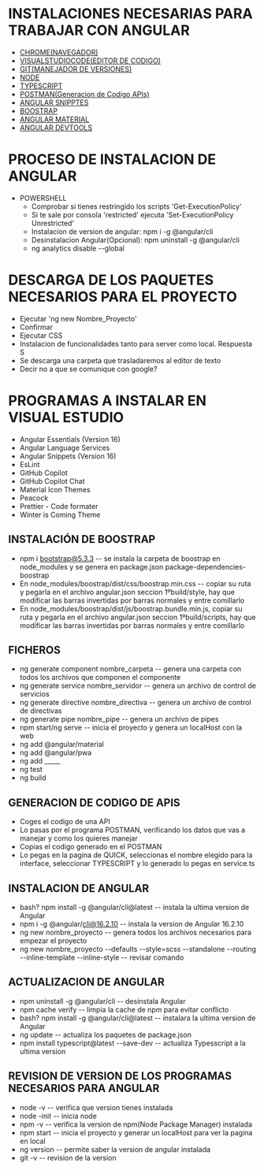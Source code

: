 # INSTALACIONES NECESARIAS PARA TRABAJAR CON ANGULAR
- [CHROME(NAVEGADOR)](https://www.google.com/intl/es_es/chrome/)
- [VISUALSTUDIOCODE(EDITOR DE CODIGO)](https://code.visualstudio.com/download)
- [GIT(MANEJADOR DE VERSIONES)](https://git-scm.com/)
- [NODE](https://nodejs.org/en/)
- [TYPESCRIPT](https://www.typescriptlang.org/download/)
- [POSTMAN(Generacion de Codigo APIs)](https://www.postman.com/downloads/)
- [ANGULAR SNIPPTES](https://marketplace.visualstudio.com/items?itemName=johnpapa.Angular2)
- [BOOSTRAP](https://getbootstrap.com/)
- [ANGULAR MATERIAL](https://material.angular.io/)
- [ANGULAR DEVTOOLS](https://chromewebstore.google.com/detail/angular-devtools/ienfalfjdbdpebioblfackkekamfmbnh)

 # PROCESO DE INSTALACION DE ANGULAR
  - POWERSHELL
    - Comprobar si tienes restringido los scripts 'Get-ExecutionPolicy'
    - Si te sale por consola 'restricted' ejecuta 'Set-ExecutionPolicy Unrestricted'
    - Instalacion de version de angular: npm i -g @angular/cli
    - Desinstalacion Angular(Opcional): npm uninstall -g @angular/cli
    - ng analytics disable --global
 
 # DESCARGA DE LOS PAQUETES NECESARIOS PARA EL PROYECTO
  - Ejecutar 'ng new Nombre_Proyecto'
  - Confirmar
  - Ejecutar CSS
  - Instalacion de funcionalidades tanto para server como local. Respuesta S
  - Se descarga una carpeta que trasladaremos al editor de texto
  - Decir no a que se comunique con google?

 # PROGRAMAS A INSTALAR EN VISUAL ESTUDIO
 - Angular Essentials (Version 16)
 - Angular Language Services
 - Angular Snippets (Version 16)
 - EsLint
 - GitHub Copilot
 - GitHub Copilot Chat
 - Material Icon Themes
 - Peacock
 - Prettier - Code formater
 - Winter is Coming Theme

## INSTALACIÓN DE BOOSTRAP
- npm i bootstrap@5.3.3 -- se instala la carpeta de boostrap en node_modules y se genera en package.json package-dependencies-boostrap
- En node_modules/boostrap/dist/css/boostrap.min.css -- copiar su ruta y pegarla en el archivo angular.json seccion 1ºbuild/style, hay que modificar las barras invertidas por barras normales y entre comillarlo 
- En node_modules/boostrap/dist/js/boostrap.bundle.min.js, copiar su ruta y pegarla en el archivo angular.json seccion 1ºbuild/scripts, hay que modificar las barras invertidas por barras normales y entre comillarlo

## FICHEROS
- ng generate component nombre_carpeta -- genera una carpeta con todos los archivos que componen el componente
- ng generate service nombre_servidor -- genera un archivo de control de servicios
- ng generate directive nombre_directiva -- genera un archivo de control de directivas
- ng generate pipe nombre_pipe -- genera un archivo de pipes
- npm start/ng serve -- inicia el proyecto y genera un localHost con la web
- ng add @angular/material
- ng add @angular/pwa
- ng add _____
- ng test
- ng build

## GENERACION DE CODIGO DE APIS
- Coges el codigo de una API
- Lo pasas por el programa POSTMAN, verificando los datos que vas a manejar y como los quieres manejar
- Copias el codigo generado en el POSTMAN
- Lo pegas en la pagina de QUICK, seleccionas el nombre elegido para la interface, seleccionar TYPESCRIPT y lo generado lo pegas en service.ts

## INSTALACION DE ANGULAR
- bash? npm install -g @angular/cli@latest -- instala la ultima version de Angular
- npm i -g @angular/cli@16.2.10 -- instala la version de Angular 16.2.10
- ng new nombre_proyecto -- genera todos los archivos necesarios para empezar el proyecto
- ng new nombre_proyecto --defaults --style=scss --standalone --routing --inline-template --inline-style -- revisar comando
    
## ACTUALIZACION DE ANGULAR
- npm uninstall -g @angular/cli -- desinstala Angular
- npm cache verify -- limpia la cache de npm para evitar conflicto
- bash? npm install -g @angular/cli@latest -- instalara la ultima version de Angular
- ng update -- actualiza los paquetes de package.json
- npm install typescript@latest --save-dev -- actualiza Typesscript a la ultima version

## REVISION DE VERSION DE LOS PROGRAMAS NECESARIOS PARA ANGULAR
- node -v -- verifica que version tienes instalada
- node -init -- inicia node
- npm -v -- verifica la version de npm(Node Package Manager) instalada
- npm start -- inicia el proyecto y generar un localHost para ver la pagina en local
- ng version -- permite saber la version de angular instalada
- git -v -- revision de la version
